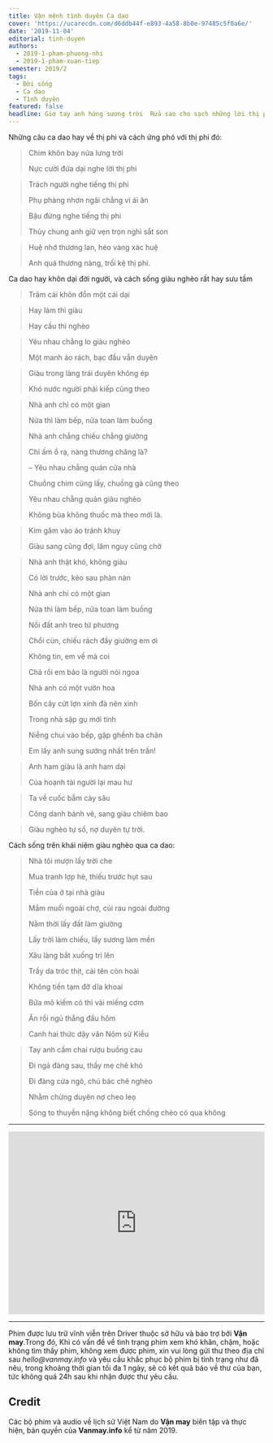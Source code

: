 ```yaml
---
title: Vận mệnh tình duyên Ca dao
cover: 'https://ucarecdn.com/d6ddb44f-e893-4a58-8b0e-97485c5f0a6e/'
date: '2019-11-04'
editorial: tinh-duyen
authors:
  - 2019-1-pham-phuong-nhi
  - 2019-1-pham-xuan-tiep
semester: 2019/2
tags:
  - Đời sống
  - Ca dao
  - Tình duyên
featured: false
headline: Giơ tay anh hứng sương trời  Rửa sao cho sạch những lời thị phi.
---
```

Những câu ca dao hay về thị phi và cách ứng phó với thị phi đó:

> Chim khôn bay nửa lưng trời
>
> Nực cười đứa dại nghe lời thị phi



> Trách người nghe tiếng thị phi
>
> Phụ phàng nhơn ngãi chẳng vì ái ân



> Bậu đừng nghe tiếng thị phi
>
> Thủy chung anh giữ vẹn trọn nghì sắt son



> Huệ nhớ thương lan, héo vàng xác huệ
>
> Anh quá thương nàng, trối kệ thị phi.



Ca dao hay khôn dại đời người, và cách sống giàu nghèo rất hay sưu tầm

> Trăm cái khôn đồn một cái dại



> Hay làm thì giàu
>
> Hay cầu thì nghèo



> Yêu nhau chẳng lo giàu nghèo
>
> Một manh áo rách, bạc đầu vẫn duyên



> Giàu trong làng trái duyên không ép
>
> Khó nước người phải kiếp cũng theo



> Nhà anh chỉ có một gian
>
> Nửa thì làm bếp, nửa toan làm buồng
>
> Nhà anh chẳng chiếu chẳng giường
>
> Chỉ ấm ổ rạ, nàng thương chăng là?
>
> – Yêu nhau chẳng quản cửa nhà
>
> Chuồng chim cũng lấy, chuồng gà cũng theo
>
> Yêu nhau chẳng quản giàu nghèo
>
> Không bùa không thuốc mà theo mới là.



> Kim găm vào áo tránh khuy
>
> Giàu sang cũng đợi, lâm nguy cũng chờ



> Nhà anh thật khó, không giàu
>
> Có lời trước, kẻo sau phàn nàn
>
> Nhà anh chỉ có một gian
>
> Nửa thì làm bếp, nửa toan làm buồng
>
> Nồi đất anh treo tứ phương
>
> Chổi cùn, chiếu rách đầy giường em ơi
>
> Không tin, em về mà coi
>
> Chả rồi em bảo là người nói ngoa
>
> Nhà anh có một vườn hoa
>
> Bốn cây cứt lợn xinh đà nên xinh
>
> Trong nhà sập gụ mới tinh
>
> Niễng chui vào bếp, gập ghềnh ba chân
>
> Em lấy anh sung sướng nhất trên trần!



> Anh ham giàu là anh ham dại
>
> Của hoạnh tài người lại mau hư



> Ta về cuốc bẫm cày sâu
>
> Công danh bánh vẽ, sang giàu chiêm bao



> Giàu nghèo tự số, nợ duyên tự trời.

Cách sống trên khái niệm giàu nghèo qua ca dao:

> Nhà tôi mượn lấy trời che
>
> Mua tranh lợp hè, thiếu trước hụt sau
>
> Tiền của ở tại nhà giàu
>
> Mắm muối ngoài chợ, củi rau ngoài đường
>
> Nằm thời lấy đất làm giường
>
> Lấy trời làm chiếu, lấy sương làm mền
>
> Xâu làng bắt xuống trì lên
>
> Trầy da tróc thịt, cái tên còn hoài
>
> Không tiền tạm đỡ dĩa khoai
>
> Bữa mô kiếm có thì vài miếng cơm
>
> Ăn rồi ngủ thẳng đầu hôm
>
> Canh hai thức dậy văn Nôm sử Kiều



> Tay anh cầm chai rượu buồng cau
>
> Đi ngả đàng sau, thầy mẹ chê khó
>
> Đi đàng cửa ngõ, chú bác chê nghèo
>
> Nhằm chừng duyên nợ cheo leọ
>
> Sóng to thuyền nặng không biết chống chèo có qua không



- - -

<iframe style="border: 0; width: 100%; height: 360px;" src="https://www.youtube.com/embed/lCfSRUimV7I" frameborder="0" allow="accelerometer; autoplay; encrypted-media; gyroscope; picture-in-picture" allowfullscreen></iframe>

- - -

Phim được lưu trữ vĩnh viễn trên Driver thuộc sở hữu và bảo trợ bởi **Vận may**.Trong đó, Khi có vấn đề về tình trạng phim xem khó khăn, chậm, hoặc không tìm thấy phim, không xem được phim, xin vui lòng gửi thư theo địa chỉ sau _hello@vanmay.info_ và yêu cầu khắc phục bộ phim bị tình trạng như đã nêu, trong khoảng thời gian tối đa 1 ngày, sẽ có kết quả báo về thư của bạn, tức không quá 24h sau khi nhận được thư yêu cầu.

## Credit

Các bộ phim và audio về lịch sử Việt Nam do **Vận may** biên tập và thực hiện, bản quyền của **Vanmay.info** kể từ năm 2019.
